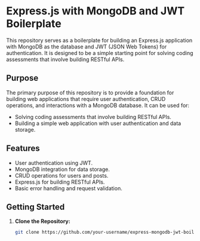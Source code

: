 # Express.js with MongoDB and JWT Boilerplate

This repository serves as a boilerplate for building an Express.js application with MongoDB as the database and JWT (JSON Web Tokens) for authentication. It is designed to be a simple starting point for solving coding assessments that involve building RESTful APIs.

## Purpose

The primary purpose of this repository is to provide a foundation for building web applications that require user authentication, CRUD operations, and interactions with a MongoDB database. It can be used for:

- Solving coding assessments that involve building RESTful APIs.
- Building a simple web application with user authentication and data storage.

## Features

- User authentication using JWT.
- MongoDB integration for data storage.
- CRUD operations for users and posts.
- Express.js for building RESTful APIs.
- Basic error handling and request validation.

## Getting Started

1. **Clone the Repository:**

   ```bash
   git clone https://github.com/your-username/express-mongodb-jwt-boilerplate.git
   ```
